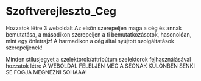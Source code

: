 # Szoftverejleszto_Ceg
Hozzatok létre 3 weboldalt 
Az elsőn szerepeljen maga a cég és annak bemutatása, a másodikon szerepeljen a ti bemutatkozásotok, hasonolóan, mint egy önletrajz!
A harmadikon a cég által nyújtott szolgáltatások szerepeljenek!

Minden stílusjegyet a szelektorok/attribútum szelektorok felhasználásával hozzatok létre
A WEBOLDAL FELELJEN MEG A SEONAK KÜLÖNBEN SENKI SE FOGJA MEGNÉZNI SOHAAA!
